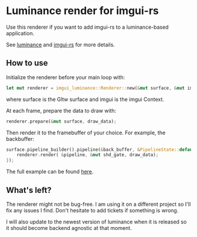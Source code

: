 # Luminance render for imgui-rs

Use this renderer if you want to add imgui-rs to a luminance-based application.

See [luminance](https://github.com/phaazon/luminance-rs) and [imgui-rs](https://github.com/Gekkio/imgui-rs) for more details.

## How to use

Initialize the renderer before your main loop with:
```rust
let mut renderer = imgui_luminance::Renderer::new(&mut surface, &mut imgui);
```
where surface is the Gltw surface and imgui is the imgui Context.

At each frame, prepare the data to draw with:
```rust
renderer.prepare(&mut surface, draw_data);
```

Then render it to the framebuffer of your choice. For example, the backbuffer:
```rust
surface.pipeline_builder().pipeline(&back_buffer, &PipelineState::default(), |pipeline, mut shd_gate| {
    renderer.render( &pipeline, &mut shd_gate, draw_data);
});
```

The full example can be found [here](./examples/demo.rs).

## What's left?

The renderer might not be bug-free. I am using it on a different project so I'll fix any issues I find.
Don't hesitate to add tickets if something is wrong.

I will also update to the newest version of luminance when it is released so it should become
backend agnostic at that moment.